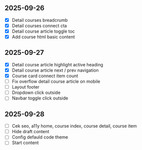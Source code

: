 ## 2025-09-26

- [x] Detail courses breadcrumb
- [x] Detail courses connect cta
- [x] Detail course article toggle toc
- [x] Add course html basic content

## 2025-09-27

- [x] Detail course article highlight active heading
- [x] Detail course article next / prev navigation
- [x] Course card connect item count
- [ ] Fix overflow detail course article on mobile
- [ ] Layout footer
- [ ] Dropdown click outside
- [ ] Navbar toggle click outside

## 2025-09-28

- [ ] Cek seo, a11y home, course index, course detail, course item
- [ ] Hide draft content
- [ ] Config defauld code theme
- [ ] Start content